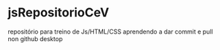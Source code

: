 # jsRepositorioCeV
repositório para treino de Js/HTML/CSS
aprendendo a dar commit e pull non github desktop